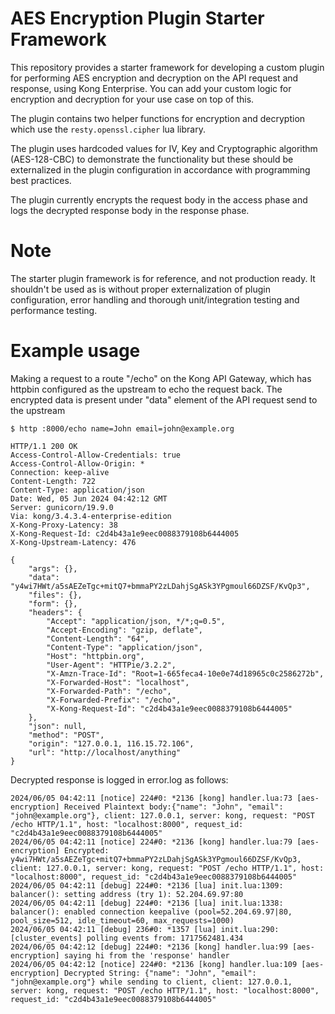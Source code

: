# AES Encryption Plugin Starter Framework

This repository provides a starter framework for developing a custom plugin for performing AES encryption and decryption on the API request and response, using Kong Enterprise. You can add your custom logic for encryption and decryption for your use case on top of this.

The plugin contains two helper functions for encryption and decryption which use the `resty.openssl.cipher` lua library.

The plugin uses hardcoded values for IV, Key and Cryptographic algorithm (AES-128-CBC) to demonstrate the functionality but these should be externalized in the plugin configuration in accordance with programming best practices.

The plugin currently encrypts the request body in the access phase and logs the decrypted response body in the response phase.

# Note

The starter plugin framework is for reference, and not production ready. It shouldn't be used as is without proper externalization of plugin configuration, error handling and thorough unit/integration testing and performance testing.

# Example usage

Making a request to a route "/echo" on the Kong API Gateway, which has httpbin configured as the upstream to echo the request back. The encrypted data is present under "data" element of the API request send to the upstream

```
$ http :8000/echo name=John email=john@example.org

HTTP/1.1 200 OK
Access-Control-Allow-Credentials: true
Access-Control-Allow-Origin: *
Connection: keep-alive
Content-Length: 722
Content-Type: application/json
Date: Wed, 05 Jun 2024 04:42:12 GMT
Server: gunicorn/19.9.0
Via: kong/3.4.3.4-enterprise-edition
X-Kong-Proxy-Latency: 38
X-Kong-Request-Id: c2d4b43a1e9eec0088379108b6444005
X-Kong-Upstream-Latency: 476

{
    "args": {},
    "data": "y4wi7HWt/a5sAEZeTgc+mitQ7+bmmaPY2zLDahjSgASk3YPgmoul66DZSF/KvQp3",
    "files": {},
    "form": {},
    "headers": {
        "Accept": "application/json, */*;q=0.5",
        "Accept-Encoding": "gzip, deflate",
        "Content-Length": "64",
        "Content-Type": "application/json",
        "Host": "httpbin.org",
        "User-Agent": "HTTPie/3.2.2",
        "X-Amzn-Trace-Id": "Root=1-665feca4-10e0e74d18965c0c2586272b",
        "X-Forwarded-Host": "localhost",
        "X-Forwarded-Path": "/echo",
        "X-Forwarded-Prefix": "/echo",
        "X-Kong-Request-Id": "c2d4b43a1e9eec0088379108b6444005"
    },
    "json": null,
    "method": "POST",
    "origin": "127.0.0.1, 116.15.72.106",
    "url": "http://localhost/anything"
}
```

Decrypted response is logged in error.log as follows:

```
2024/06/05 04:42:11 [notice] 224#0: *2136 [kong] handler.lua:73 [aes-encryption] Received Plaintext body:{"name": "John", "email": "john@example.org"}, client: 127.0.0.1, server: kong, request: "POST /echo HTTP/1.1", host: "localhost:8000", request_id: "c2d4b43a1e9eec0088379108b6444005"
2024/06/05 04:42:11 [notice] 224#0: *2136 [kong] handler.lua:79 [aes-encryption] Encrypted: y4wi7HWt/a5sAEZeTgc+mitQ7+bmmaPY2zLDahjSgASk3YPgmoul66DZSF/KvQp3, client: 127.0.0.1, server: kong, request: "POST /echo HTTP/1.1", host: "localhost:8000", request_id: "c2d4b43a1e9eec0088379108b6444005"
2024/06/05 04:42:11 [debug] 224#0: *2136 [lua] init.lua:1309: balancer(): setting address (try 1): 52.204.69.97:80
2024/06/05 04:42:11 [debug] 224#0: *2136 [lua] init.lua:1338: balancer(): enabled connection keepalive (pool=52.204.69.97|80, pool_size=512, idle_timeout=60, max_requests=1000)
2024/06/05 04:42:11 [debug] 236#0: *1357 [lua] init.lua:290: [cluster_events] polling events from: 1717562481.434
2024/06/05 04:42:12 [debug] 224#0: *2136 [kong] handler.lua:99 [aes-encryption] saying hi from the 'response' handler
2024/06/05 04:42:12 [notice] 224#0: *2136 [kong] handler.lua:109 [aes-encryption] Decrypted String: {"name": "John", "email": "john@example.org"} while sending to client, client: 127.0.0.1, server: kong, request: "POST /echo HTTP/1.1", host: "localhost:8000", request_id: "c2d4b43a1e9eec0088379108b6444005"
```
